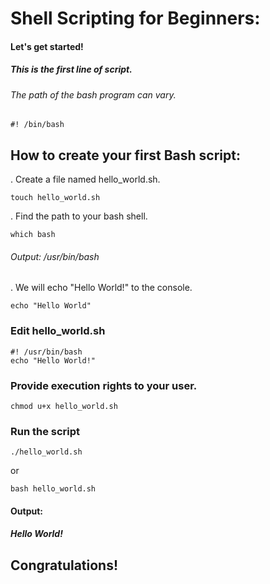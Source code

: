 # Shell Scripting for Beginners:

#### Let's get started!

##### This is the first line of script.

###### The path of the bash program can vary.

```
#! /bin/bash
```

## How to create your first Bash script:

. Create a file named hello_world.sh.

```
touch hello_world.sh
```

. Find the path to your bash shell.

```
which bash
```

###### Output: /usr/bin/bash

. We will echo "Hello World!" to the console.

```
echo "Hello World"
```

### Edit hello_world.sh

```
#! /usr/bin/bash
echo "Hello World!"
```

### Provide execution rights to your user.

```
chmod u+x hello_world.sh
```

### Run the script

```
./hello_world.sh
```

or

```
bash hello_world.sh
```

#### Output:

##### Hello World!

## Congratulations!
